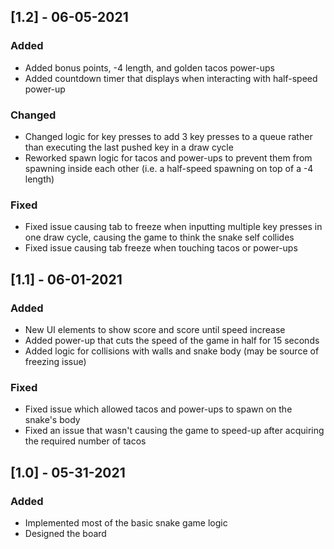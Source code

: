 ## [1.2] - 06-05-2021

### Added

- Added bonus points, -4 length, and golden tacos power-ups
- Added countdown timer that displays when interacting with half-speed power-up

### Changed

- Changed logic for key presses to add 3 key presses to a queue rather than executing the last pushed key in a draw cycle
- Reworked spawn logic for tacos and power-ups to prevent them from spawning inside each other (i.e. a half-speed spawning on top of a -4 length)

### Fixed

- Fixed issue causing tab to freeze when inputting multiple key presses in one draw cycle, causing the game to think the snake self collides
- Fixed issue causing tab freeze when touching tacos or power-ups

## [1.1] - 06-01-2021

### Added

- New UI elements to show score and score until speed increase
- Added power-up that cuts the speed of the game in half for 15 seconds
- Added logic for collisions with walls and snake body (may be source of freezing issue)

### Fixed

- Fixed issue which allowed tacos and power-ups to spawn on the snake's body
- Fixed an issue that wasn't causing the game to speed-up after acquiring the required number of tacos

## [1.0] - 05-31-2021

### Added

- Implemented most of the basic snake game logic
- Designed the board
